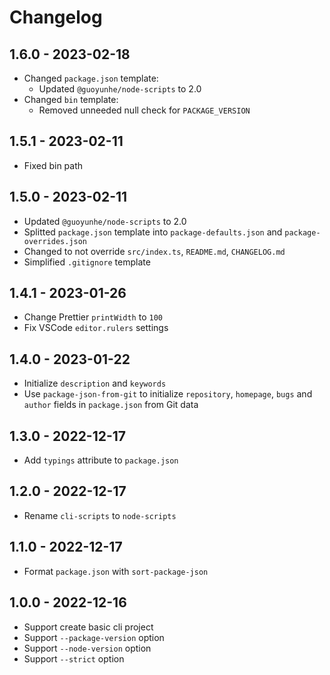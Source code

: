 # Changelog

## 1.6.0 - 2023-02-18

- Changed `package.json` template:
  - Updated `@guoyunhe/node-scripts` to 2.0
- Changed `bin` template:
  - Removed unneeded null check for `PACKAGE_VERSION`

## 1.5.1 - 2023-02-11

- Fixed bin path

## 1.5.0 - 2023-02-11

- Updated `@guoyunhe/node-scripts` to 2.0
- Splitted `package.json` template into `package-defaults.json` and `package-overrides.json`
- Changed to not override `src/index.ts`, `README.md`, `CHANGELOG.md`
- Simplified `.gitignore` template

## 1.4.1 - 2023-01-26

- Change Prettier `printWidth` to `100`
- Fix VSCode `editor.rulers` settings

## 1.4.0 - 2023-01-22

- Initialize `description` and `keywords`
- Use `package-json-from-git` to initialize `repository`, `homepage`, `bugs` and `author` fields in `package.json` from Git data

## 1.3.0 - 2022-12-17

- Add `typings` attribute to `package.json`

## 1.2.0 - 2022-12-17

- Rename `cli-scripts` to `node-scripts`

## 1.1.0 - 2022-12-17

- Format `package.json` with `sort-package-json`

## 1.0.0 - 2022-12-16

- Support create basic cli project
- Support `--package-version` option
- Support `--node-version` option
- Support `--strict` option
